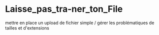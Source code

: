 # Laisse_pas_tra-ner_ton_File
mettre en place un upload de fichier simple / gérer les problématiques de tailles et d'extensions
